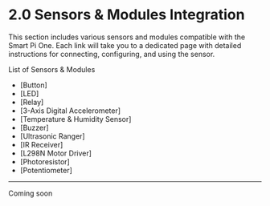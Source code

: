 # 2.0 Sensors & Modules Integration

This section includes various sensors and modules compatible with the Smart Pi One. Each link will take you to a dedicated page with detailed instructions for connecting, configuring, and using the sensor.

List of Sensors & Modules

- [Button] 
- [LED]  
- [Relay]  
- [3-Axis Digital Accelerometer] 
- [Temperature & Humidity Sensor]  
- [Buzzer] 
- [Ultrasonic Ranger]   
- [IR Receiver] 
- [L298N Motor Driver]  
- [Photoresistor] 
- [Potentiometer]

---

Coming soon



